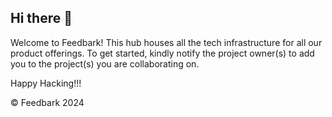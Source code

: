## Hi there 👋

Welcome to Feedbark!
This hub houses all the tech infrastructure for all our product offerings. To get started, kindly notify the project owner(s) to add you to the project(s) you are collaborating on.

Happy Hacking!!!

© Feedbark 2024
